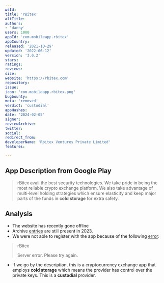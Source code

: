 ```yaml
---
wsId: 
title: 'rBitex'
altTitle: 
authors:
- 'danny'
users: 1000
appId: 'com.mobileapp.rbitex'
appCountry: 
released: '2021-10-29'
updated: '2022-06-12'
version: '3.0.2'
stars: 
ratings: 
reviews: 
size: 
website: 'https://rbitex.com'
repository: 
issue: 
icon: 'com.mobileapp.rbitex.png'
bugbounty: 
meta: 'removed'
verdict: 'custodial'
appHashes: 
date: '2024-02-05'
signer: 
reviewArchive: 
twitter: 
social: 
redirect_from: 
developerName: 'Rbitex Ventures Private Limited'
features: 

---
```


## App Description from Google Play 

> rBitex avail the best security technologies. We take pride in being the most reliable crypto exchange platform. We also take advantage of multi-level holding strategies which ensure elasticity and keep major parts of the funds in **cold storage** for extra safety. 

## Analysis 

- The website has recently gone offline
- Archive [entries](https://web.archive.org/web/20230122163730/https://rbitex.com/) are still present in 2023. 
- We were not able to register with the app because of the following [error](https://twitter.com/BitcoinWalletz/status/1663476399657697283): 

> rBitex 
>
> Server error. Please try again. 

- If we go by the description, this is a cryptocurrency exchange app that employs **cold storage** which means the provider has control over the private keys. This is a **custodial** provider.  